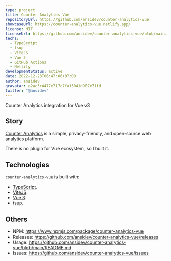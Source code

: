 ```yaml
---
type: project
title: Counter Analytics Vue
repositoryUrl: https://github.com/ansidev/counter-analytics-vue
showcaseUrl: https://counter-analytics-vue.netlify.app/
license: MIT
licenseUrl: https://github.com/ansidev/counter-analytics-vue/blob/main/LICENSE
techs:
  - TypeScript
  - tsup
  - ViteJS
  - Vue 3
  - GitHub Actions
  - Netlify
developmentStatus: active
date: 2022-12-23T06:47:06+07:00
author: ansidev
gravatar: a2ac3c4477e717c7fa15041d907e71fd
twitter: "@ansidev"
---
```


Counter Analytics integration for Vue v3

<!-- more -->

## Story

[Counter Analytics](https://counter.dev) is a simple, privacy-friendly, and open-source web analytics platform.

There is no plugin for Vue ecosystem, so I built it.

## Technologies

`counter-analytics-vue` is built with:

- [TypeScript](https://typescriptlang.org).
- [ViteJS](https://vitejs.dev).
- [Vue 3](https://vuejs.org).
- [tsup](https://tsup.egoist.dev).

## Others

- NPM: https://www.npmjs.com/package/counter-analytics-vue
- Releases: https://github.com/ansidev/counter-analytics-vue/releases
- Usage: https://github.com/ansidev/counter-analytics-vue/blob/main/README.md
- Issues: https://github.com/ansidev/counter-analytics-vue/issues
